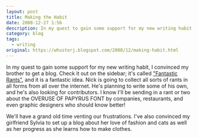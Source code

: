 ```yaml
---
layout: post
title: Making the Habit
date: 2008-12-27 1:56
description: In my quest to gain some support for my new writing habit, I convinced some friends to start blogs, too.
category: blog
tags:
  - writing
original: https://whusterj.blogspot.com/2008/12/making-habit.html
---
```


In my quest to gain some support for my new writing habit, I convinced my brother to get a blog. Check it out on the sidebar; it's called ["Fantastic Rants"](https://fantasticrants.blogspot.com/), and it is a fantastic idea. Nick is going to collect all sorts of rants in all forms from all over the internet. He's planning to write some of his own, and he's also looking for contributors. I know I'll be sending in a rant or two about the OVERUSE OF PAPYRUS FONT by companies, restaurants, and even graphic designers who should know better!

We'll have a grand old time venting our frustrations. I've also convinced my girlfriend Sylvia to set up a blog about her love of fashion and cats as well as her progress as she learns how to make clothes.
